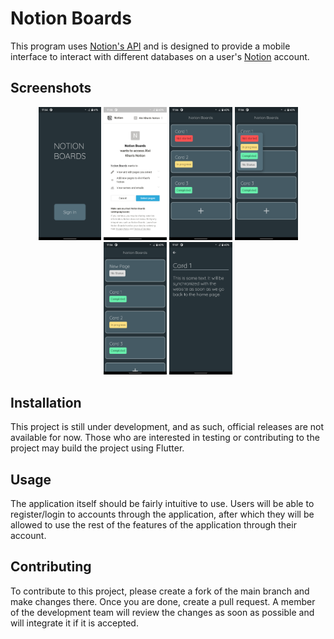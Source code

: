 # Notion Boards

This program uses <a href="https://developers.notion.com/" target="_blank">Notion's API</a> and is designed to provide a mobile interface to interact with different databases on a user's <a href="https://www.notion.so/" target="_blank">Notion</a> account.

## Screenshots

<p align="center">
  <img src="./assets/screenshots/01. Login Page.png" width="20%">
  <img src="./assets/screenshots/02. OAuth Page.png" width="20%">
  <img src="./assets/screenshots/03. Home Page.png" width="20%">
  <img src="./assets/screenshots/04. Changing Categories.png" width="20%">
  <img src="./assets/screenshots/05. Adding New Pages.png" width="20%">
  <img src="./assets/screenshots/06. Card Contents Page.png" width="20%">
</p>

## Installation

This project is still under development, and as such, official releases are not available for now. Those who are interested in testing or contributing to the project may build the project using Flutter.

## Usage

The application itself should be fairly intuitive to use. Users will be able to register/login to accounts through the application, after which they will be allowed to use the rest of the features of the application through their account.

## Contributing

To contribute to this project, please create a fork of the main branch and make changes there. Once you are done, create a pull request. A member of the development team will review the changes as soon as possible and will integrate it if it is accepted.
